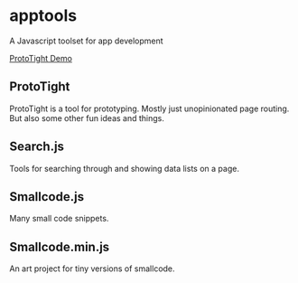 # apptools
A Javascript toolset for app development


[ProtoTight Demo](https://bronkula.github.io/apptools/proto/demo)


## ProtoTight
ProtoTight is a tool for prototyping. Mostly just unopinionated page routing. But also some other fun ideas and things.

## Search.js
Tools for searching through and showing data lists on a page.

## Smallcode.js
Many small code snippets.
## Smallcode.min.js
An art project for tiny versions of smallcode.